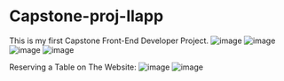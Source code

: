 # Capstone-proj-llapp
This is my first Capstone Front-End Developer Project.
![image](https://github.com/user-attachments/assets/53e2f9cd-4703-4178-a81e-842196a471b1)
![image](https://github.com/user-attachments/assets/b658e6ba-dd53-43e6-803c-b477c7d6b6fe)
![image](https://github.com/user-attachments/assets/14faa496-9df6-4453-9d45-42056036e746)
![image](https://github.com/user-attachments/assets/5991c53a-0579-43f8-ac69-95397de71c6b)

Reserving a Table on The Website:
![image](https://github.com/user-attachments/assets/cad3feac-a6a8-431e-864c-800d6382bcc9)
![image](https://github.com/user-attachments/assets/15de8365-2cf0-4dc6-9fd5-459212b4b181)




